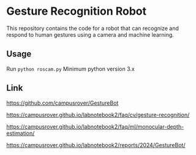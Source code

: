 # Gesture Recognition Robot

This repository contains the code for a robot that can recognize and respond to human gestures using a camera and machine learning.

## Usage

Run ```python roscam.py```
Minimum python version 3.x

## Link
https://github.com/campusrover/GestureBot

https://campusrover.github.io/labnotebook2/faq/cv/gesture-recognition/

https://campusrover.github.io/labnotebook2/faq/ml/monocular-depth-estimation/

https://campusrover.github.io/labnotebook2/reports/2024/GestureBot/